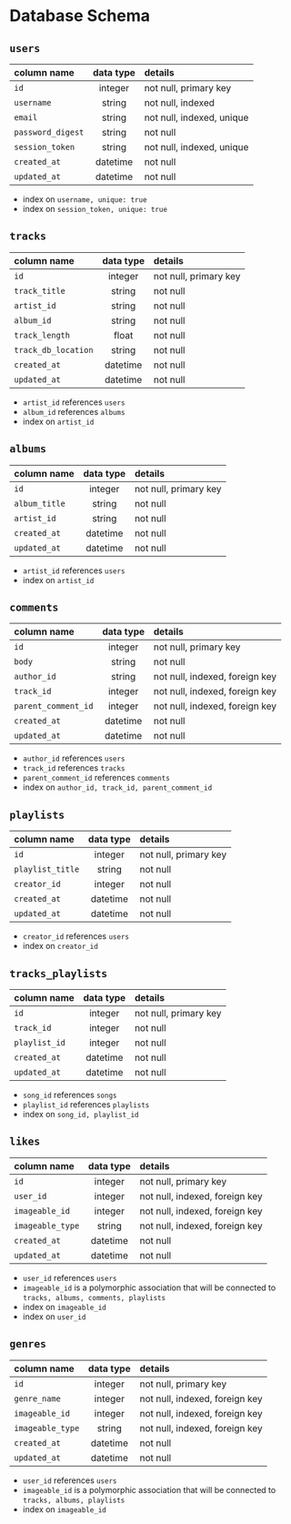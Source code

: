 # Database Schema

## `users`
| column name       | data type | details                   |
|:------------------|:---------:|:--------------------------|
| `id`              | integer   | not null, primary key     |
| `username`        | string    | not null, indexed         |
| `email`           | string    | not null, indexed, unique |         
| `password_digest` | string    | not null                  |
| `session_token`   | string    | not null, indexed, unique |
| `created_at`      | datetime  | not null                  |
| `updated_at`      | datetime  | not null                  |

+ index on `username, unique: true`
+ index on `session_token, unique: true`
  
## `tracks`
| column name          | data type | details                        |
|:---------------------|:---------:|:-------------------------------|
| `id`                 | integer   | not null, primary key          |
| `track_title`        | string    | not null                       |
| `artist_id`          | string    | not null                       |
| `album_id`           | string    | not null                       |
| `track_length`       | float     | not null                       |
| `track_db_location`  | string    | not null                       |
| `created_at`         | datetime  | not null                       |
| `updated_at`         | datetime  | not null                       |

+ `artist_id` references `users`
+ `album_id` references `albums`
+ index on `artist_id`
  
## `albums`
| column name          | data type | details                        |
|:---------------------|:---------:|:-------------------------------|
| `id`                 | integer   | not null, primary key          |
| `album_title`        | string    | not null                       |
| `artist_id`          | string    | not null                       |
| `created_at`         | datetime  | not null                       |
| `updated_at`         | datetime  | not null                       |

+ `artist_id` references `users`
+ index on `artist_id`

## `comments`
| column name          | data type | details                        |
|:---------------------|:---------:|:-------------------------------|
| `id`                 | integer   | not null, primary key          |
| `body`               | string    | not null                       |
| `author_id`          | string    | not null, indexed, foreign key |
| `track_id`           | integer   | not null, indexed, foreign key |
| `parent_comment_id`  | integer   | not null, indexed, foreign key |
| `created_at`         | datetime  | not null                       |
| `updated_at`         | datetime  | not null                       |

+ `author_id` references `users`
+ `track_id` references `tracks`
+ `parent_comment_id` references `comments`
+ index on `author_id, track_id, parent_comment_id`

## `playlists`
| column name          | data type | details                        |
|:---------------------|:---------:|:-------------------------------|
| `id`                 | integer   | not null, primary key          |
| `playlist_title`     | string    | not null                       |
| `creator_id`         | integer   | not null                       |
| `created_at`         | datetime  | not null                       |
| `updated_at`         | datetime  | not null                       |

+ `creator_id` references `users`
+ index on `creator_id`


## `tracks_playlists`
| column name          | data type | details                        |
|:---------------------|:---------:|:-------------------------------|
| `id`                 | integer   | not null, primary key          |
| `track_id`           | integer   | not null                       |
| `playlist_id`        | integer   | not null                       |
| `created_at`         | datetime  | not null                       |
| `updated_at`         | datetime  | not null                       |

+ `song_id` references `songs`
+ `playlist_id` references `playlists`
+ index on `song_id, playlist_id`


## `likes`
| column name       | data type | details                        |
|:------------------|:---------:|:-------------------------------|
| `id`              | integer   | not null, primary key          |
| `user_id`         | integer   | not null, indexed, foreign key |
| `imageable_id`    | integer   | not null, indexed, foreign key |                        
| `imageable_type`  | string    | not null, indexed, foreign key |                        
| `created_at`      | datetime  | not null                       |
| `updated_at`      | datetime  | not null                       |

+ `user_id` references `users`  
+ `imageable_id` is a polymorphic association that will be connected to `tracks, albums, comments, playlists`
+ index on `imageable_id`
+ index on `user_id`

## `genres`
| column name       | data type | details                        |
|:------------------|:---------:|:-------------------------------|
| `id`              | integer   | not null, primary key          |
| `genre_name`      | integer   | not null, indexed, foreign key |
| `imageable_id`    | integer   | not null, indexed, foreign key |                        
| `imageable_type`  | string    | not null, indexed, foreign key |                        
| `created_at`      | datetime  | not null                       |
| `updated_at`      | datetime  | not null                       |

+ `user_id` references `users`  
+ `imageable_id` is a polymorphic association that will be connected to `tracks, albums, playlists`
+ index on `imageable_id`

